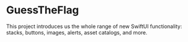 # GuessTheFlag
This project introduces us the whole range of new SwiftUI functionality: stacks, buttons, images, alerts, asset catalogs, and more.
